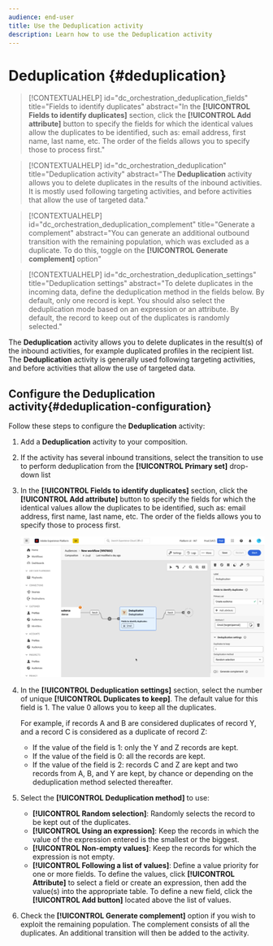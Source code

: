 ```yaml
---
audience: end-user
title: Use the Deduplication activity
description: Learn how to use the Deduplication activity
---
```


# Deduplication {#deduplication}
 
>[!CONTEXTUALHELP]
>id="dc_orchestration_deduplication_fields"
>title="Fields to identify duplicates"
>abstract="In the **[!UICONTROL Fields to identify duplicates]** section, click the **[!UICONTROL Add attribute]** button to specify the fields for which the identical values allow the duplicates to be identified, such as: email address, first name, last name, etc. The order of the fields allows you to specify those to process first."

>[!CONTEXTUALHELP]
>id="dc_orchestration_deduplication"
>title="Deduplication activity"
>abstract="The **Deduplication** activity allows you to delete duplicates in the results of the inbound activities. It is mostly used following targeting activities, and before activities that allow the use of targeted data."

>[!CONTEXTUALHELP]
>id="dc_orchestration_deduplication_complement"
>title="Generate a complement"
>abstract="You can generate an additional outbound transition with the remaining population, which was excluded as a duplicate. To do this, toggle on the **[!UICONTROL Generate complement]** option"

>[!CONTEXTUALHELP]
>id="dc_orchestration_deduplication_settings"
>title="Deduplication settings"
>abstract="To delete duplicates in the incoming data, define the deduplication method in the fields below. By default, only one record is kept. You should also select the deduplication mode based on an expression or an attribute. By default, the record to keep out of the duplicates is randomly selected."

The **Deduplication** activity allows you to delete duplicates in the result(s) of the inbound activities, for example duplicated profiles in the recipient list. The **Deduplication** activity is generally used following targeting activities, and before activities that allow the use of targeted data.

## Configure the Deduplication activity{#deduplication-configuration}

Follow these steps to configure the **Deduplication** activity:

1. Add a **Deduplication** activity to your composition.

1. If the activity has several inbound transitions, select the transition to use to perform deduplication from the **[!UICONTROL Primary set]** drop-down list

1. In the **[!UICONTROL Fields to identify duplicates]** section, click the **[!UICONTROL Add attribute]** button to specify the fields for which the identical values allow the duplicates to be identified, such as: email address, first name, last name, etc. The order of the fields allows you to specify those to process first.

    ![](../assets/deduplication.png)

1. In the **[!UICONTROL Deduplication settings]** section, select the number of unique **[!UICONTROL Duplicates to keep]**. The default value for this field is 1. The value 0 allows you to keep all the duplicates.

    For example, if records A and B are considered duplicates of record Y, and a record C is considered as a duplicate of record Z:

    * If the value of the field is 1: only the Y and Z records are kept.
    * If the value of the field is 0: all the records are kept.
    * If the value of the field is 2: records C and Z are kept and two records from A, B, and Y are kept, by chance or depending on the deduplication method selected thereafter.

1. Select the **[!UICONTROL Deduplication method]** to use:

    * **[!UICONTROL Random selection]**: Randomly selects the record to be kept out of the duplicates.
    * **[!UICONTROL Using an expression]**: Keep the records in which the value of the expression entered is the smallest or the biggest.
    * **[!UICONTROL Non-empty values]**: Keep the records for which the expression is not empty.
    * **[!UICONTROL Following a list of values]**: Define a value priority for one or more fields. To define the values, click **[!UICONTROL Attribute]** to select a field or create an expression, then add the value(s) into the appropriate table. To define a new field, click the **[!UICONTROL Add button]** located above the list of values. 

1. Check the **[!UICONTROL Generate complement]** option if you wish to exploit the remaining population. The complement consists of all the duplicates. An additional transition will then be added to the activity.

<!--
## Example{#deduplication-example}

In the following example, use a deduplication activity to exclude duplicates from the target before sending a delivery. The identified duplicated profiles are added to a dedicated audience that can be reused if necessary. Choose the **Email** address to identify the duplicates. Keep 1 entry and select the **Random** deduplication method.

![](../assets/workflow-deduplication-example.png)
-->
